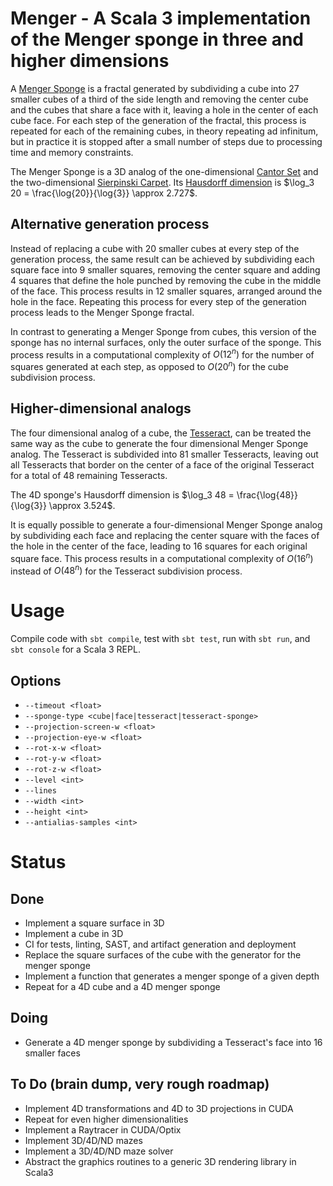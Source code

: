 # Menger - A Scala 3 implementation of the Menger sponge in three and higher dimensions

A [Menger Sponge](https://en.wikipedia.org/wiki/Menger_sponge) is a fractal generated by subdividing
a cube into 27 smaller cubes of a third of the side length and removing the center cube and the 
cubes that share a face with it, leaving a hole in the center of each cube face. For each step of 
the generation of the fractal, this process is repeated for each of the remaining cubes, in theory 
repeating ad infinitum, but in practice it is stopped after a small number of steps due to 
processing time and memory constraints. 

The Menger Sponge is a 3D analog of the one-dimensional 
[Cantor Set](https://en.wikipedia.org/wiki/Cantor_set) and the two-dimensional 
[Sierpinski Carpet](https://en.wikipedia.org/wiki/Sierpinski_carpet). Its 
[Hausdorff dimension](https://en.wikipedia.org/wiki/Hausdorff_dimension) is 
$\log_3 20 = \frac{\log{20}}{\log{3}} \approx 2.727$.

## Alternative generation process

Instead of replacing a cube with 20 smaller cubes at every step of the generation process, the same
result can be achieved by subdividing each square face into 9 smaller squares, removing the center 
square and adding 4 squares that define the hole punched by removing the cube in the middle of the 
face. This process results in 12 smaller squares, arranged around the hole in the face. Repeating 
this process for every step of the generation process leads to the Menger Sponge fractal.

In contrast to generating a Menger Sponge from cubes, this version of the sponge has no internal 
surfaces, only the outer surface of the sponge. This process results in a computational complexity 
of $O(12^n)$ for the number of squares generated at each step, as opposed to $O(20^n)$ for the cube 
subdivision process.

## Higher-dimensional analogs

The four dimensional analog of a cube, the [Tesseract](https://en.wikipedia.org/wiki/Tesseract), can 
be treated the same way as the cube to generate the four dimensional Menger Sponge analog. The 
Tesseract is subdivided into 81 smaller Tesseracts, leaving out all Tesseracts that border on the 
center of a face of the original Tesseract for a total of 48 remaining Tesseracts.

The 4D sponge's Hausdorff dimension is $\log_3 48 = \frac{\log{48}}{\log{3}} \approx 3.524$.

It is equally possible to generate a four-dimensional Menger Sponge analog by subdividing each face
and replacing the center square with the faces of the hole in the center of the face, leading to 16
squares for each original square face. This process results in a computational complexity of 
$O(16^n)$ instead of $O(48^n)$ for the Tesseract subdivision process.


# Usage

Compile code with `sbt compile`, test with `sbt test`, run with `sbt run`, and `sbt console`
for a Scala 3 REPL.

## Options
- `--timeout <float>`
- `--sponge-type <cube|face|tesseract|tesseract-sponge>`
- `--projection-screen-w <float>`
- `--projection-eye-w <float>`
- `--rot-x-w <float>`
- `--rot-y-w <float>`
- `--rot-z-w <float>`
- `--level <int>`
- `--lines`
- `--width <int>`
- `--height <int>`
- `--antialias-samples <int>`


# Status
## Done
- Implement a square surface in 3D
- Implement a cube in 3D
- CI for tests, linting, SAST, and artifact generation and deployment
- Replace the square surfaces of the cube with the generator for the menger sponge
- Implement a function that generates a menger sponge of a given depth
- Repeat for a 4D cube and a 4D menger sponge

## Doing
- Generate a 4D menger sponge by subdividing a Tesseract's face into 16 smaller faces

## To Do (brain dump, very rough roadmap)
- Implement 4D transformations and 4D to 3D projections in CUDA
- Repeat for even higher dimensionalities
- Implement a Raytracer in CUDA/Optix
- Implement 3D/4D/ND mazes
- Implement a 3D/4D/ND maze solver
- Abstract the graphics routines to a generic 3D rendering library in Scala3
